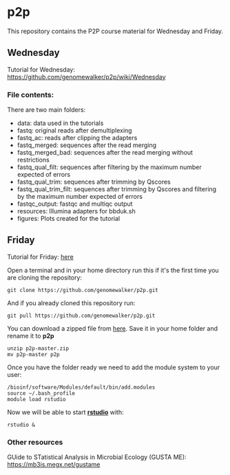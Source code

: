 # p2p

This repository contains the P2P course material for Wednesday and Friday.

## Wednesday

Tutorial for Wednesday: https://github.com/genomewalker/p2p/wiki/Wednesday

### File contents:

There are two main folders:
- data: data used in the tutorials
 - fastq: original reads after demultiplexing
 - fastq_ac: reads after clipping the adapters
 - fastq_merged: sequences after the read merging
 - fastq_merged_bad: sequences after the read merging without restrictions
 - fastq_qual_filt: sequences after filtering by the maximum number expected of errors
 - fastq_qual_trim: sequences after trimming by Qscores
 - fastq_qual_trim_filt: sequences after trimming by Qscores and filtering by the maximum number expected of errors
 - fastqc_output: fastqc and multiqc output
 - resources: Illumina adapters for bbduk.sh
- figures: Plots created for the tutorial

## Friday
Tutorial for Friday: [here](https://rawgit.com/genomewalker/p2p/master/friday/P2P_r_crash_course.html)

Open a terminal and in your home directory run this if it's the first time you are cloning the repository:

```{bash}
git clone https://github.com/genomewalker/p2p.git
```

And if you already cloned this repository run:

```{bash}
git pull https://github.com/genomewalker/p2p.git
```
You can download a zipped file from [here](https://github.com/genomewalker/p2p/archive/master.zip). Save it in your home folder and rename it to **p2p**

```{bash}
unzip p2p-master.zip
mv p2p-master p2p
```

Once you have the folder ready we need to add the module system to your user:

```{bash}
/bioinf/software/Modules/default/bin/add.modules
source ~/.bash_profile
module load rstudio
```

Now we will be able to start [**rstudio**](https://www.rstudio.com/) with:
```{bash}
rstudio &
```

### Other resources
GUide to STatistical Analysis in Microbial Ecology (GUSTA ME): https://mb3is.megx.net/gustame


